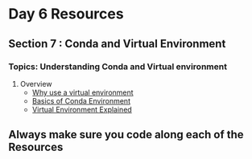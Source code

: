 # Day 6 Resources 

## Section 7 : Conda and Virtual Environment

### Topics: Understanding Conda and Virtual environment
1. Overview
    * [Why use a virtual environment](https://www.youtube.com/watch?v=551TCxK5ZBQ&pp=ygUdQ29uZGEgYW5kIFZpcnR1YWwgRW52aXJvbm1lbnQ%3D)
    * [Basics of Conda Environment](https://youtu.be/1VVCd0eSkYc)
    * [Virtual Environment Explained](https://www.youtube.com/watch?v=Y21OR1OPC9A&pp=ygUTdmlydHVhbCBlbnZpcm9ubWVudA%3D%3D)
    


## Always make sure you code along each of the Resources 
